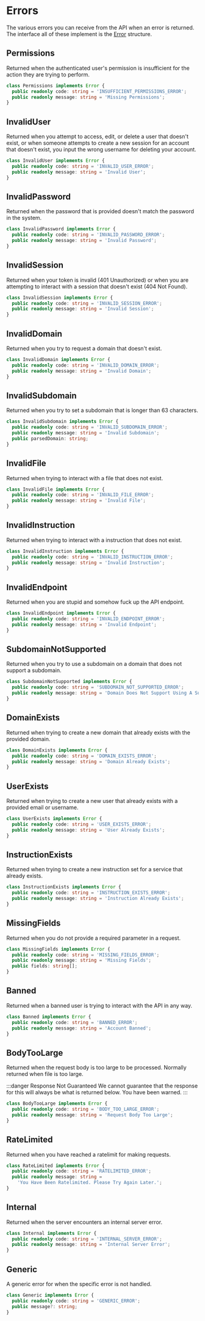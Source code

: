 # Errors

The various errors you can receive from the API when an error is returned. The interface all of these implement is the [Error](/reference/structures/data.md#error) structure.

## Permissions

Returned when the authenticated user's permission is insufficient for the action they are trying to perform.

```ts
class Permissions implements Error {
  public readonly code: string = 'INSUFFICIENT_PERMISSIONS_ERROR';
  public readonly message: string = 'Missing Permissions';
}
```

## InvalidUser

Returned when you attempt to access, edit, or delete a user that doesn't exist, or when someone attempts to create a new session for an account that doesn't exist, you input the wrong username for deleting your account.

```ts
class InvalidUser implements Error {
  public readonly code: string = 'INVALID_USER_ERROR';
  public readonly message: string = 'Invalid User';
}
```

## InvalidPassword

Returned when the password that is provided doesn't match the password in the system.

```ts
class InvalidPassword implements Error {
  public readonly code: string = 'INVALID_PASSWORD_ERROR';
  public readonly message: string = 'Invalid Password';
}
```

## InvalidSession

Returned when your token is invalid (401 Unauthorized) or when you are attempting to interact with a session that doesn't exist (404 Not Found).

```ts
class InvalidSession implements Error {
  public readonly code: string = 'INVALID_SESSION_ERROR';
  public readonly message: string = 'Invalid Session';
}
```

## InvalidDomain

Returned when you try to request a domain that doesn't exist.

```ts
class InvalidDomain implements Error {
  public readonly code: string = 'INVALID_DOMAIN_ERROR';
  public readonly message: string = 'Invalid Domain';
}
```

## InvalidSubdomain

Returned when you try to set a subdomain that is longer than 63 characters.

```ts
class InvalidSubdomain implements Error {
  public readonly code: string = 'INVALID_SUBDOMAIN_ERROR';
  public readonly message: string = 'Invalid Subdomain';
  public parsedDomain: string;
}
```

## InvalidFile

Returned when trying to interact with a file that does not exist.

```ts
class InvalidFile implements Error {
  public readonly code: string = 'INVALID_FILE_ERROR';
  public readonly message: string = 'Invalid File';
}
```

## InvalidInstruction

Returned when trying to interact with a instruction that does not exist.

```ts
class InvalidInstruction implements Error {
  public readonly code: string = 'INVALID_INSTRUCTION_ERROR';
  public readonly message: string = 'Invalid Instruction';
}
```

## InvalidEndpoint

Returned when you are stupid and somehow fuck up the API endpoint.

```ts
class InvalidEndpoint implements Error {
  public readonly code: string = 'INVALID_ENDPOINT_ERROR';
  public readonly message: string = 'Invalid Endpoint';
}
```

## SubdomainNotSupported

Returned when you try to use a subdomain on a domain that does not support a subdomain.

```ts
class SubdomainNotSupported implements Error {
  public readonly code: string = 'SUBDOMAIN_NOT_SUPPORTED_ERROR';
  public readonly message: string = 'Domain Does Not Support Using A Subdomain';
}
```

## DomainExists

Returned when trying to create a new domain that already exists with the provided domain.

```ts
class DomainExists implements Error {
  public readonly code: string = 'DOMAIN_EXISTS_ERROR';
  public readonly message: string = 'Domain Already Exists';
}
```

## UserExists

Returned when trying to create a new user that already exists with a provided email or username.

```ts
class UserExists implements Error {
  public readonly code: string = 'USER_EXISTS_ERROR';
  public readonly message: string = 'User Already Exists';
}
```

## InstructionExists

Returned when trying to create a new instruction set for a service that already exists.

```ts
class InstructionExists implements Error {
  public readonly code: string = 'INSTRUCTION_EXISTS_ERROR';
  public readonly message: string = 'Instruction Already Exists';
}
```

## MissingFields

Returned when you do not provide a required parameter in a request.

```ts
class MissingFields implements Error {
  public readonly code: string = 'MISSING_FIELDS_ERROR';
  public readonly message: string = 'Missing Fields';
  public fields: string[];
}
```

## Banned

Returned when a banned user is trying to interact with the API in any way.

```ts
class Banned implements Error {
  public readonly code: string = 'BANNED_ERROR';
  public readonly message: string = 'Account Banned';
}
```

## BodyTooLarge

Returned when the request body is too large to be processed. Normally returned when file is too large.

:::danger Response Not Guaranteed
We cannot guarantee that the response for this will always be what is returned below. You have been warned.
:::

```ts
class BodyTooLarge implements Error {
  public readonly code: string = 'BODY_TOO_LARGE_ERROR';
  public readonly message: string = 'Request Body Too Large';
}
```

## RateLimited

Returned when you have reached a ratelimit for making requests.

```ts
class RateLimited implements Error {
  public readonly code: string = 'RATELIMITED_ERROR';
  public readonly message: string =
    'You Have Been Ratelimited. Please Try Again Later.';
}
```

## Internal

Returned when the server encounters an internal server error.

```ts
class Internal implements Error {
  public readonly code: string = 'INTERNAL_SERVER_ERROR';
  public readonly message: string = 'Internal Server Error';
}
```

## Generic

A generic error for when the specific error is not handled.

```ts
class Generic implements Error {
  public readonly code: string = 'GENERIC_ERROR';
  public message?: string;
}
```
